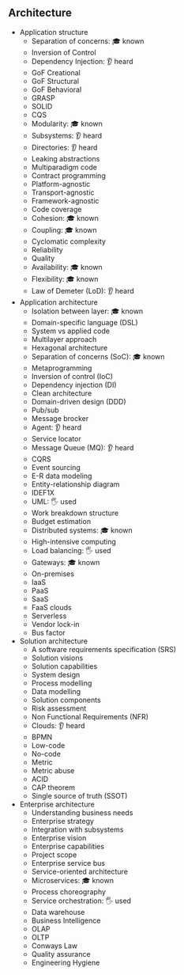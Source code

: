 ## Architecture

- Application structure
  - Separation of concerns: 🎓 known
  - Inversion of Control
  - Dependency Injection: 👂 heard
  - GoF Creational
  - GoF Structural
  - GoF Behavioral
  - GRASP
  - SOLID
  - CQS
  - Modularity: 🎓 known
  - Subsystems: 👂 heard
  - Directories: 👂 heard
  - Leaking abstractions
  - Multiparadigm code
  - Contract programming
  - Platform-agnostic
  - Transport-agnostic
  - Framework-agnostic
  - Code coverage
  - Cohesion: 🎓 known
  - Coupling: 🎓 known
  - Cyclomatic complexity
  - Reliability
  - Quality
  - Availability: 🎓 known
  - Flexibility: 🎓 known
  - Law of Demeter (LoD): 👂 heard
- Application architecture
  - Isolation between layer: 🎓 known
  - Domain-specific language (DSL)
  - System vs applied code
  - Multilayer approach
  - Hexagonal architecture
  - Separation of concerns (SoC): 🎓 known
  - Metaprogramming
  - Inversion of control (IoC)
  - Dependency injection (DI)
  - Clean architecture
  - Domain-driven design (DDD)
  - Pub/sub
  - Message brocker
  - Agent: 👂 heard
  - Service locator
  - Message Queue (MQ): 👂 heard
  - CQRS
  - Event sourcing
  - E-R data modeling
  - Entity-relationship diagram
  - IDEF1X
  - UML: 🖐️ used
  - Work breakdown structure
  - Budget estimation
  - Distributed systems: 🎓 known
  - High-intensive computing
  - Load balancing: 🖐️ used
  - Gateways: 🎓 known
  - On-premises
  - IaaS
  - PaaS
  - SaaS
  - FaaS clouds
  - Serverless
  - Vendor lock-in
  - Bus factor
- Solution architecture
  - A software requirements specification (SRS)
  - Solution visions
  - Solution capabilities
  - System design
  - Process modelling
  - Data modelling
  - Solution components
  - Risk assessment
  - Non Functional Requirements (NFR)
  - Clouds: 👂 heard
  - BPMN
  - Low-code
  - No-code
  - Metric
  - Metric abuse
  - ACID
  - CAP theorem
  - Single source of truth (SSOT)
- Enterprise architecture
  - Understanding business needs
  - Enterprise strategy
  - Integration with subsystems
  - Enterprise vision
  - Enterprise capabilities
  - Project scope
  - Enterprise service bus
  - Service-oriented architecture
  - Microservices: 🎓 known
  - Process choreography
  - Service orchestration: 🖐️ used
  - Data warehouse
  - Business Intelligence
  - OLAP
  - OLTP
  - Conways Law
  - Quality assurance
  - Engineering Hygiene
